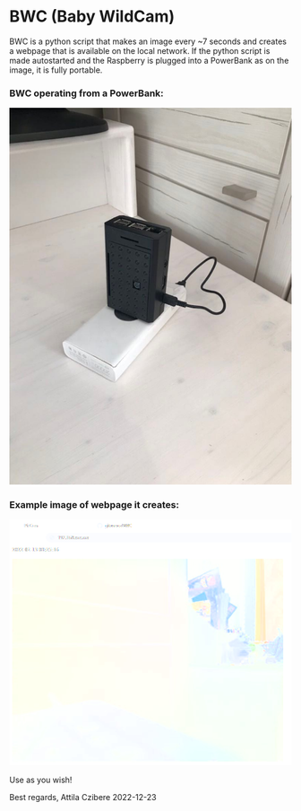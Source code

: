 # BWC (Baby WildCam)
BWC is a python script that makes an image every ~7 seconds and creates a webpage that is available on the local network. 
If the python script is made autostarted and the Raspberry is plugged into a PowerBank as on the image, it is fully portable. 

### BWC operating from a PowerBank: 
![Example image](/resources/01.jpg)

### Example image of webpage it creates: 
![Browser](/resources/webpage.png)

Use as you wish! 

Best regards, 
Attila Czibere
2022-12-23
